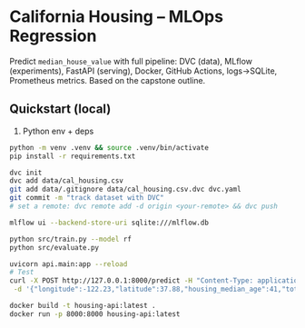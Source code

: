 # California Housing – MLOps Regression

Predict `median_house_value` with full pipeline: DVC (data), MLflow (experiments), FastAPI (serving), Docker, GitHub Actions, logs→SQLite, Prometheus metrics. Based on the capstone outline.

## Quickstart (local)

1. Python env + deps

```bash
python -m venv .venv && source .venv/bin/activate
pip install -r requirements.txt

dvc init
dvc add data/cal_housing.csv
git add data/.gitignore data/cal_housing.csv.dvc dvc.yaml
git commit -m "track dataset with DVC"
# set a remote: dvc remote add -d origin <your-remote> && dvc push

mlflow ui --backend-store-uri sqlite:///mlflow.db

python src/train.py --model rf
python src/evaluate.py

uvicorn api.main:app --reload
# Test
curl -X POST http://127.0.0.1:8000/predict -H "Content-Type: application/json" \
 -d '{"longitude":-122.23,"latitude":37.88,"housing_median_age":41,"total_rooms":880,"total_bedrooms":129,"population":322,"households":126,"median_income":8.3252}'

docker build -t housing-api:latest .
docker run -p 8000:8000 housing-api:latest
```
